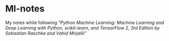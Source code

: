 # Ml-notes

My notes while following
*"Python Machine Learning: Machine Learning and Deep Learning with Python, scikit-learn, and TensorFlow 2, 3rd Edition by Sebastian Raschka and Vahid Mirjalili"*
